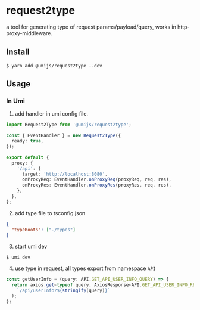 # request2type

a tool for generating type of request params/payload/query, works in http-proxy-middleware.

## Install

```shell
$ yarn add @umijs/request2type --dev
```

## Usage

### In Umi

1. add handler in umi config file.

```ts
import Request2Type from '@umijs/request2type';

const { EventHandler } = new Request2Type({
  ready: true,
});

export default {
  proxy: {
    '/api': {
      target: 'http://localhost:8080',
      onProxyReq: EventHandler.onProxyReq(proxyReq, req, res),
      onProxyRes: EventHandler.onProxyRes(proxyRes, req, res),
    },
  },
};
```

2. add type file to tsconfig.json

```json
{
  "typeRoots": ["./types"]
}
```

3. start umi dev

```shell
$ umi dev
```

4. use type in request, all types export from namespace `API`

```ts
const getUserInfo = (query: API.GET_API_USER_INFO_QUERY) => {
  return axios.get<typeof query, AxiosResponse<API.GET_API_USER_INFO_RES>>(
    `/api/userInfo?${stringify(query)}`
  );
};
```

